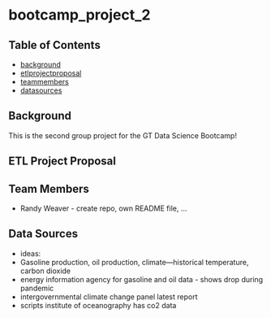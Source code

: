 # bootcamp_project_2

## Table of Contents
* [background](#background)
* [etlprojectproposal](#etlprojectproposal)
* [teammembers](#teammembers)
* [datasources](#datasources)

## Background
This is the second group project for the GT Data Science Bootcamp!

## ETL Project Proposal

## Team Members
* Randy Weaver - create repo, own README file, ...

## Data Sources
* ideas: 
* Gasoline production, oil production, climate—historical temperature, carbon dioxide
* energy information agency for gasoline and oil data - shows drop during pandemic
* intergovernmental climate change panel latest report
* scripts institute of oceanography has co2 data
